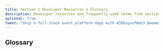 ```yaml
---
title: Section 2 Developer Resources & Glossary
description: Developer resources and frequently used terms from section 3.
optional: true
tweet: "Ship a full-stack event platform dapp with #30DaysofWeb3 @womenbuildweb3 🎫"
---
```


## Glossary

